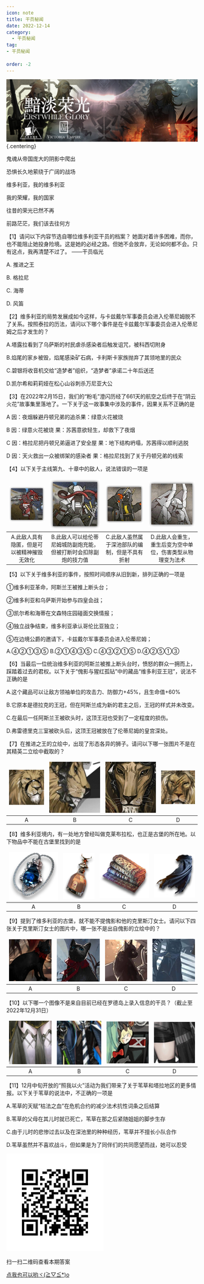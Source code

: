 ```yaml
---
icon: note
title: 干员秘闻
date: 2022-12-14
category:
  - 干员秘闻
tag:
- 干员秘闻

order: -2
---
```


<style>
tr, td, th {
   border: none!important;
}
</style>

<!-- more -->

![](./res/ope_sec/topic.png) {.centering}

鬼魂从帝国庞大的阴影中爬出

恐惧长久地萦绕于广阔的战场

维多利亚，我的维多利亚

我的荣耀，我的国家

往昔的荣光已然不再

前路茫茫，我们该去往何方

【1】请问以下内容节选自哪位维多利亚干员的档案？
她面对着许多困难，而你，也不能阻止她投身险境。这是她的必经之路。但她不会放弃，无论如何都不会。只有这点，我再清楚不过了。             ——干员临光

A. 推进之王

B. 格拉尼

C. 海蒂

D. 风笛

【2】维多利亚的局势发展成如今这样，与卡兹戴尔军事委员会进入伦蒂尼姆脱不了关系。按照泰拉的历法，请问以下哪个事件是在卡兹戴尔军事委员会进入伦蒂尼姆之后才发生的？

A.塔露拉看到了乌萨斯的村民虐杀感染者后触发诅咒，被科西切附身

B.焰尾的家乡被毁，焰尾感染矿石病，卡利斯卡家族抛弃了其领地里的民众

C.碧银将收音机交给“造梦者”组织，“造梦者”承诺二十年后送还

D.凯尔希和莉莉娅在松心山谷刺杀万尼亚大公

【3】在2022年2月15日，我们的“粉毛”澄闪历经了661天的航空之后终于在“阴云火花”故事集里落地了。一下关于这一故事集中涉及的事件，因果关系不正确的是

A	因：夜烟躲避丹顿兄弟的追杀果：绿意火花被烧

B	因：绿意火花被烧  果：苏茜意欲轻生，却救下了夜烟

C	因：格拉尼把丹顿兄弟逼进了安全屋 果：地下结构坍塌，苏茜得以顺利逃脱

D	因：天火救出一众被绑架的感染者 果：格拉尼找到了关于丹顿兄弟的线索

【4】以下关于主线第九、十章中的敌人，说法错误的一项是

| ![](./res/ope_sec/q4_1.png) | ![](./res/ope_sec/q4_2.png) | ![](./res/ope_sec/q4_3.png) | ![](./res/ope_sec/q4_4.png) |
| :---: | :---: | :---: | :---: |
| A.此敌人具有隐匿，但是可以被精神摧毁无效化 | B.此敌人可以给伦蒂尼姆城防副炮充能，但被打断时会扣除副炮的技力值 | C.此敌人虽然属于深池部队的编制，但是不具有折射 | D.此敌人会重生，重生后变为空中单位，伤害类型从物理变为法术 |

【5】以下关于维多利亚的事件，按照时间顺序从旧到新，排列正确的一项是

   ①维多利亚革命，阿斯兰王被推上断头台；

   ②维多利亚和乌萨斯开始参与四皇会战；

   ③凯尔希和海蒂在文森特庄园碰面交换情报；

   ④独立战争结束，维多利亚承认哥伦比亚独立；

   ⑤在边境公爵的邀请下，卡兹戴尔军事委员会进入伦蒂尼姆；

A.④②①③⑤ 
B.②①④③⑤
C.④③②①⑤ 
D.④②⑤①③

【6】当最后一位统治维多利亚的阿斯兰被推上断头台时，愤怒的群众一拥而上，踩踏着过去的君权。以下关于“傀影与猩红孤钻”中的藏品“维多利亚王冠”，说法不正确的是

A.这个藏品可以让敌方领袖单位的攻击力、防御力+45%，且生命值+60%

B.它原本是德拉克的王冠，但在阿斯兰成为新的君主之后，王冠的样式并未改变。

C.在最后一任阿斯兰王被砍头时，这顶王冠也受到了一定程度的损伤。

D.弗雷德里克三室被砍头后，这顶王冠被放在了伦蒂尼姆的皇宫深处。

【7】在推进之王的立绘中，出现了形态各异的狮子。请问以下哪一张图片不是在其精英二立绘中截取的？

| ![](./res/ope_sec/q7_1.png) | ![](./res/ope_sec/q7_2.png) | ![](./res/ope_sec/q7_3.png) | ![](./res/ope_sec/q7_4.png) |
| :---: | :---: | :---: | :---: |
| A | B | C | D |

【8】维多利亚境内，有一处地方曾经叫做克莱布拉松，也正是古堡的所在地。以下物品中不能在古堡里找到的是

| ![](./res/ope_sec/q8_1.png) | ![](./res/ope_sec/q8_2.png) | ![](./res/ope_sec/q8_3.png) | ![](./res/ope_sec/q8_4.png) |
| :---: | :---: | :---: | :---: |
| A | B | C | D |

【9】提到了维多利亚的古堡，就不能不提傀影和他的克里斯汀女士。请问以下四张关于克里斯汀女士的图片中，哪一张不是出自傀影的立绘中的？

| ![](./res/ope_sec/q9_1.png) | ![](./res/ope_sec/q9_2.png) | ![](./res/ope_sec/q9_3.png) | ![](./res/ope_sec/q9_4.png) |
| :---: | :---: | :---: | :---: |
| A | B | C | D |

【10】以下哪一个图像不是来自目前已经在罗德岛上录入信息的干员？（截止至2022年12月31日）

| ![](./res/ope_sec/q10_1.png) | ![](./res/ope_sec/q10_2.png) | ![](./res/ope_sec/q10_3.png) | ![](./res/ope_sec/q10_4.png) |
| :---: | :---: | :---: | :---: |
| A | B | C | D |

【11】12月中旬开放的“照我以火”活动为我们带来了关于苇草和塔拉地区的更多情报。以下关于苇草的说法中，不正确的一项是

A.苇草的天赋“枯法之血”在危机合约的减少法术抗性词条之后结算

B.苇草的父母在其儿时就已死亡，苇草在那之后紧随姐姐的脚步生存

C.由于儿时的悲惨过去以及在深池里的种种经历，苇草并不擅长小队合作

D.苇草虽然并不喜欢战斗，但如果是为了同伴们的共同愿望而战，她可以忍受

![](./res/ope_sec/answer.jpeg)

扫一扫二维码查看本期答案

[点我也可以哟ヾ(≧▽≦*)o](https://www.wjx.cn/vm/h4kWHd3.aspx)
<eod />

<ArticleAd />
